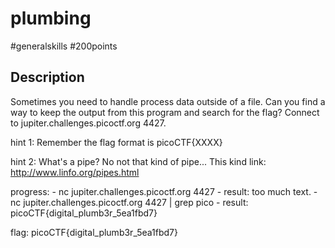 # plumbing

#generalskills #200points


## Description

Sometimes you need to handle process data outside of a file. Can you find a way to keep the output from this program and search for the flag? Connect to jupiter.challenges.picoctf.org 4427.

hint 1: Remember the flag format is picoCTF{XXXX}

hint 2: What's a pipe? No not that kind of pipe... This kind
link: http://www.linfo.org/pipes.html

progress: 
    - nc jupiter.challenges.picoctf.org 4427
      - result:  too much text. 
    - nc jupiter.challenges.picoctf.org 4427 | grep pico
      - result: picoCTF{digital_plumb3r_5ea1fbd7}

flag: picoCTF{digital_plumb3r_5ea1fbd7}
